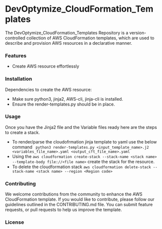 # DevOptymize_CloudFormation_Templates

The DevOptymize_CloudFormation_Templates Repository is a version-controlled collection of AWS CloudFormation templates, which are used to describe and provision AWS resources in a declarative manner.

### Features
- Create AWS resource effortlessly

### Installation
Dependencies to create the AWS resource:
- Make sure python3, jinja2, AWS-cli, jinja-cli is installed.
- Ensure the render-templates.py should be in place.

### Usage
Once you have the Jinja2 file and the Variable files ready here are the steps to create a stack.
- To render/parse the cloudofrmation jinja template to yaml use the below command
``` python3 render-templates.py <input_template_name>.j2 <variables_file_name>.yaml <output_cft_file_name>.yaml```
- Using the ```aws cloudformation create-stack --stack-name <stack name> --template-body file://<file name>``` create the stack for the resource.
- To delete the cloudformation stack ```aws cloudformation delete-stack --stack-name <stack name> --region <Region code>```

### Contributing
We welcome contributions from the community to enhance the AWS CloudFormation template. If you would like to contribute, please follow our guidelines outlined in the CONTRIBUTING.md file. You can submit feature requests, or pull requests to help us improve the template.

### License
